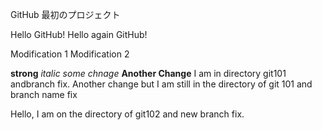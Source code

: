 GitHub 最初のプロジェクト

Hello GitHub!
Hello again GitHub!

Modification 1
Modification 2

**strong**
*italic*
*some chnage*
**Another Change**
I am in directory git101 andbranch fix.
Another change but I am still in the directory of git 101 and branch name fix

Hello, I am on the directory of git102 and new branch fix. 
